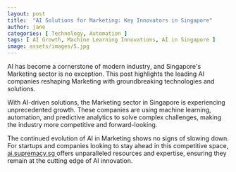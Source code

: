 ```yaml
---
layout: post
title:  "AI Solutions for Marketing: Key Innovators in Singapore"
author: jane
categories: [ Technology, Automation ]
tags: [ AI Growth, Machine Learning Innovations, AI in Singapore ]
image: assets/images/5.jpg
---
```


AI has become a cornerstone of modern industry, and Singapore's Marketing sector is no exception. This post highlights the leading AI companies reshaping Marketing with groundbreaking technologies and solutions.

With AI-driven solutions, the Marketing sector in Singapore is experiencing unprecedented growth. These companies are using machine learning, automation, and predictive analytics to solve complex challenges, making the industry more competitive and forward-looking.

The continued evolution of AI in Marketing shows no signs of slowing down. For startups and companies looking to stay ahead in this competitive space, <a href="https://ai.supremacy.sg" target="_blank"> ai.supremacy.sg </a> offers unparalleled resources and expertise, ensuring they remain at the cutting edge of AI innovation.
